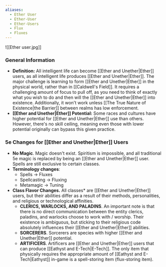 ```yaml
---
aliases:
  - Ether User
  - Ether-User
  - Ether-Users
  - Flux
  - Fluxes
---
```

![[Ether user.jpg]]

### General Information
- **Definition:** All intelligent life can become [[Ether and Unether|Ether]] users, as all intelligent life produces [[Ether and Unether|Ether]]. The major challenge is learning to form [[Ether and Unether|Ether]] in the physical world, rather than in [[Caldwell's Field]]. It requires a challenging amount of focus to pull off, as you need to think of exactly what you wish to do and then will the [[Ether and Unether|Ether]] into existence. Additionally, it won't work unless [[The True Nature of Existence|the Barrier]] between realms has low enforcement. 
- **[[Ether and Unether|Ether]] Potential:** Some races and cultures have higher potential for [[Ether and Unether|Ether]] use than others. However, there's no skill ceiling, meaning even those with lower potential originally can bypass this given practice.
### 5e Changes for [[Ether and Unether|Ether]] Users
- **No Magic**. Magic doesn't exist. Spiritism is impossible, and all traditional 5e magic is replaced by being an [[Ether and Unether|Ether]] user. Spells are still exclusive to certain classes.
- **Terminology changes**:
	- Spells -> Fluxes
	- Spellcasting -> Fluxing
	- Metamagic -> Tuning
- **Class Flavor Changes.** All classes* are [[Ether and Unether|Ether]] users, but their abilities differ as a result of their methods, personalities, and religious or technological affinities. 
	- **CLERICS, WARLOCKS, AND PALADINS**. An important note is that there is no direct communication between the entity clerics, paladins, and warlocks choose to work with / worship. Their existence is ambiguous, but sticking to their religious code absolutely influences their [[Ether and Unether|Ether]] abilities. 
	- **SORCERERS**. Sorcerers are species with higher [[Ether and Unether|Ether]] potential. 
	- **ARTIFICERS**. Artificers are [[Ether and Unether|Ether]] users that can produce [[Eathyst and E-Tech|E-Tech]]. The only item that physically requires the appropriate amount of [[Eathyst and E-Tech|Eathyst]] in-game is a spell-storing item (flux-storing item).